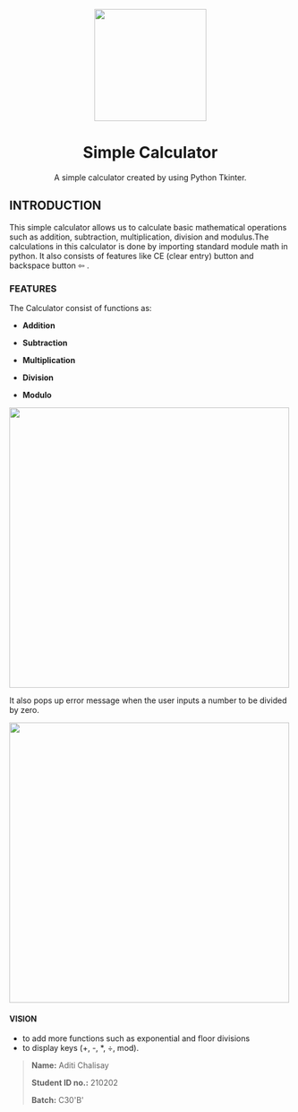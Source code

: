 <p align="center">
  <img width="200" src="https://cdn.icon-icons.com/icons2/579/PNG/128/Calculator_icon-icons.com_54941.png">
</p>
<h1 align="center">Simple Calculator</h1>
<p align="center">A simple calculator created by using Python Tkinter.</p>

<h2>INTRODUCTION</h2>

This simple calculator allows us to calculate basic mathematical operations such as addition, subtraction, multiplication, division and modulus.The calculations in this 
calculator is done by importing standard module math in python. It also consists of features like CE (clear entry) button and backspace button ⇦ .

<h3>FEATURES</h3>

The Calculator consist of functions as:

- **Addition**
 
- **Subtraction**
 
- **Multiplication**
 
- **Division**
 
- **Modulo**

<img width="500" src="https://user-images.githubusercontent.com/84695105/125781651-1efcf88f-26d2-43b3-8e36-4c0425970261.PNG">

It also pops up error message when the user inputs a number to be divided by zero. 

<img width="500" src="https://user-images.githubusercontent.com/84695105/125783642-07154e2b-d3ee-4ffa-9e4a-fc51d70dd769.PNG">

<h4>VISION</h4>

- to add more functions such as exponential and floor divisions
- to display keys (+, -, *, ÷, mod).


>**Name:** Aditi Chalisay
>
>**Student ID no.:** 210202
>
>**Batch:** C30'B'



